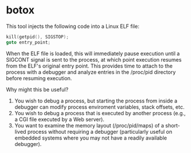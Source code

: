 botox
=====

This tool injects the following code into a Linux ELF file:

```C
kill(getpid(), SIGSTOP);
goto entry_point;
```

When the ELF file is loaded, this will immediately pause execution until a SIGCONT signal is sent to the process, at which point execution resumes from the ELF's original entry point.
This provides time to attach to the process with a debugger and analyze entries in the /proc/pid directory before resuming execution.

Why might this be useful?

1. You wish to debug a process, but starting the process from inside a debugger can modify process enviroment variables, stack offsets, etc.
2. You wish to debug a process that is executed by another process (e.g., a CGI file executed by a Web server).
3. You want to examine the memory layout (/proc/pid/maps) of a short-lived process without requiring a debugger (particularly useful on embedded systems where you may not have a readily available debugger).
